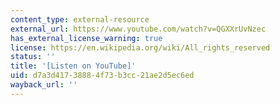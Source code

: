 ```yaml
---
content_type: external-resource
external_url: https://www.youtube.com/watch?v=QGXXrUvNzec
has_external_license_warning: true
license: https://en.wikipedia.org/wiki/All_rights_reserved
status: ''
title: '[Listen on YouTube]'
uid: d7a3d417-3888-4f73-b3cc-21ae2d5ec6ed
wayback_url: ''
---
```

